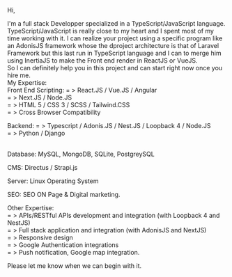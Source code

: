 Hi,

I'm a full stack Developper specialized in a TypeScript/JavaScript language.
TypeScript/JavaScript is really close to my heart and I spent most of my time working with it. 
I can realize your project using a specific program like an AdonisJS framework whose the dproject architecture is that of Laravel 
Framework but this last run in TypeScript language and I can to merge him using InertiaJS to make the Front end render in ReactJS or VueJS.
<br/>
So I can definitely help you in this project and can start right now once you hire me.
<br/>
My Expertise:
<br/>
Front End Scripting:
= > React.JS / Vue.JS / Angular <br/>
= > Next.JS / Node.JS <br/>
= > HTML 5 / CSS 3 / SCSS / Tailwind.CSS <br/>
= > Cross Browser Compatibility <br/>

Backend: 
= > Typescript / Adonis.JS / Nest.JS / Loopback 4 / Node.JS <br/>
= > Python / Django <br/><br/>


Database: MySQL, MongoDB, SQLite, PostgreySQL <br/>

CMS: Directus / Strapi.js <br/>

Server: Linux Operating System <br/>

SEO: SEO ON Page & Digital marketing. <br/>

Other Expertise: <br/>
= > APIs/RESTful APIs development and integration (with Loopback 4 and NestJS) <br/>
= > Full stack application and integration (with AdonisJS and NextJS) <br/>
= > Responsive design <br/>
= > Google Authentication integrations <br/>
= > Push notification, Google map integration. <br/>

Please let me know when we can begin with it. <br/>
